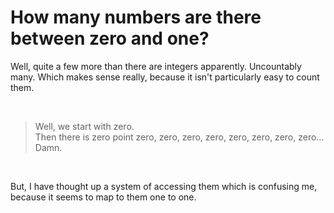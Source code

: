 # How many numbers are there between zero and one?
Well, quite a few more than there are integers apparently. Uncountably many.
Which makes sense really, because it isn't particularly easy to count them.

<br>

> Well, we start with zero.  
> Then there is zero point zero, zero, zero, zero, zero, zero, zero, zero...  
> Damn.

<br>

But, I have thought up a system of accessing them which is confusing me,
because it seems to map to them one to one.
